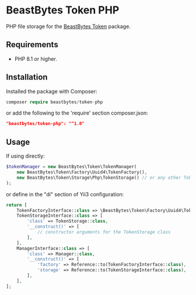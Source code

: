 # BeastBytes Token PHP
PHP file storage for the [BeastBytes Token](https://github.com/beastbytes/token.git) package.

## Requirements
* PHP 8.1 or higher.

## Installation
Installed the package with Composer:
```php
composer require beastbytes/token-php
```
or add the following to the 'require' section composer.json:
```json
"beastbytes/token-php": "^1.0"
```

## Usage
If using directly:
```php
$tokenManager = new BeastBytes\Token\TokenManager(
    new BeastBytes\Token\Factory\Uuid4\TokenFactory(),
    new BeastBytes\Token\Storage\Php\TokenStorage() // or any other TokenStorageInterface implementation
);
```
or define in the "di" section of Yii3 configuration:

```php
return [
    TokenFactoryInterface::class => \BeastBytes\Token\Factory\Uuid4\TokenFactory::class,
    TokenStorageInterface::class => [
        'class' => TokenStorage::class,
        '__construct()' => [
            // constructor arguments for the TokenStorage class
        ],
    ],
    ManagerInterface::class => [
        'class' => Manager::class,
        '__construct()' => [
            'factory' => Reference::to(TokenFactoryInterface::class),
            'storage' => Reference::to(TokenStorageInterface::class),
        ],
    ],
];
```